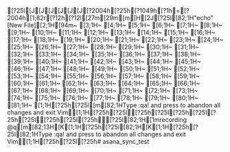 [?25l[J[J[J[J[J[J[?2004h[?25h[?1049h[?1h=[?2004h[1;82r[?12h[?12l[27m[29m[m[H[2J[?25l[82;1H"echo" [New File][2;1H[94m~                                                                                                                                         [3;1H~                                                                                                                                         [4;1H~                                                                                                                                         [5;1H~                                                                                                                                         [6;1H~                                                                                                                                         [7;1H~                                                                                                                                         [8;1H~                                                                                                                                         [9;1H~                                                                                                                                         [10;1H~                                                                                                                                         [11;1H~                                                                                                                                         [12;1H~                                                                                                                                         [13;1H~                                                                                                                                         [14;1H~                                                                                                                                         [15;1H~                                                                                                                                         [16;1H~                                                                                                                                         [17;1H~                                                                                                                                         [18;1H~                                                                                                                                         [19;1H~                                                                                                                                         [20;1H~                                                                                                                                         [21;1H~                                                                                                                                         [22;1H~                                                                                                                                         [23;1H~                                                                                                                                         [24;1H~                                                                                                                                         [25;1H~                                                                                                                                         [26;1H~                                                                                                                                         [27;1H~                                                                                                                                         [28;1H~                                                                                                                                         [29;1H~                                                                                                                                         [30;1H~                                                                                                                                         [31;1H~                                                                                                                                         [32;1H~                                                                                                                                         [33;1H~                                                                                                                                         [34;1H~                                                                                                                                         [35;1H~                                                                                                                                         [36;1H~                                                                                                                                         [37;1H~                                                                                                                                         [38;1H~                                                                                                                                         [39;1H~                                                                                                                                         [40;1H~                                                                                                                                         [41;1H~                                                                                                                                         [42;1H~                                                                                                                                         [43;1H~                                                                                                                                         [44;1H~                                                                                                                                         [45;1H~                                                                                                                                         [46;1H~                                                                                                                                         [47;1H~                                                                                                                                         [48;1H~                                                                                                                                         [49;1H~                                                                                                                                         [50;1H~                                                                                                                                         [51;1H~                                                                                                                                         [52;1H~                                                                                                                                         [53;1H~                                                                                                                                         [54;1H~                                                                                                                                         [55;1H~                                                                                                                                         [56;1H~                                                                                                                                         [57;1H~                                                                                                                                         [58;1H~                                                                                                                                         [59;1H~                                                                                                                                         [60;1H~                                                                                                                                         [61;1H~                                                                                                                                         [62;1H~                                                                                                                                         [63;1H~                                                                                                                                         [64;1H~                                                                                                                                         [65;1H~                                                                                                                                         [66;1H~                                                                                                                                         [67;1H~                                                                                                                                         [68;1H~                                                                                                                                         [69;1H~                                                                                                                                         [70;1H~                                                                                                                                         [71;1H~                                                                                                                                         [72;1H~                                                                                                                                         [73;1H~                                                                                                                                         [74;1H~                                                                                                                                         [75;1H~                                                                                                                                         [76;1H~                                                                                                                                         [77;1H~                                                                                                                                         [78;1H~                                                                                                                                         [79;1H~                                                                                                                                         [80;1H~                                                                                                                                         [81;1H~                                                                                                                                         [1;1H[?25h[?25l[m[82;1HType  :qa!  and press <Enter> to abandon all changes and exit Vim[1;1H[?25h[?25l[?25h[?25l[?25h[?25l[?25h[?25l[?25h[?25l[?25h[?25l[82;1H[1mrecording @q[m[82;13H[K[1;1H[?25h[?25l[82;1H[K[1;1H[?25h[?25l[82;1HType  :qa!  and press <Enter> to abandon all changes and exit Vim[1;1H[?25h[?25l[?25h# asana_sync_test
